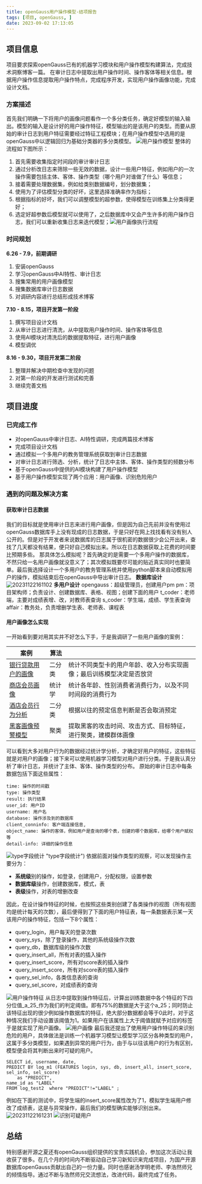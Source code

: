 ```yaml
---
title: openGauss用户操作模型-结项报告
tags: [项目, openGauss, ]
date: 2023-09-02 17:13:05
---
```


## 项目信息
项目要求探索openGauss已有的机器学习模块和用户操作模型构建算法，完成技术洞察博客一篇。 在审计日志中提取出用户操作时间、操作客体等相关信息。根据用户操作信息提取用户操作特点，完成程序开发，实现用户操作画像功能，完成设计文档。
### 方案描述
首先我们明确一下将用户的画像问题看作一个多分类任务，确定好模型的输入输出。模型的输入是设计好的用户操作特征，模型输出的是该用户的类型。而要从原始的审计日志到用户特征需要经过特征工程模块；在用户操作模型中选用的是openGauss中以逻辑回归为基础分类器的多分类模型。
![用户操作模型](https://raw.githubusercontent.com/Chris-Tang6/PicGo-Hub/master/blog/20231122160952.png "用户操作模型")
整体的流程如下图所示：

1. 首先需要收集指定时间段的审计审计日志
2. 通过分析改日志来筛除一些无效的数据，设计一些用户特征，例如用户的一次操作需要包括主体、客体、操作类型（哪个用户对谁做了什么）等信息；
3. 接着需要处理数据集，例如给类别数据编号，划分数据集；
4. 使用为了评估模型分类的好坏，这里选择准确率作为指标；
5. 根据指标的好坏，我们可以调整模型的超参数，使得模型在训练集上分类得更好；
6. 选定好超参数后模型就可以使用了，之后数据库中又会产生许多的用户操作日志，我们可以重新收集日志来迭代模型；![用户画像执行流程](https://raw.githubusercontent.com/Chris-Tang6/PicGo-Hub/master/blog/20231122161023.png "用户画像执行流程")
### 时间规划
**6.26 - 7.9，前期调研**

1. 安装openGauss
2. 学习openGauss中AI特性、审计日志
3. 搜集常用的用户画像模型
4. 搜集数据库审计日志数据
5. 对调研内容进行总结形成技术博客

**7.10 - 8.15，项目开发第一阶段**

1. 撰写项目设计文档
2. 从审计日志进行清洗，从中提取用户操作时间、操作客体等信息
3. 使用AI模块对清洗后的数据提取特征，进行用户画像
4. 模型调优

**8.16 - 9.30，项目开发第二阶段**

1. 整理并解决中期检查中发现的问题
2. 对第一阶段的开发进行测试和完善
3. 继续完善文档
## 项目进度
### 已完成工作

- 对openGauss中审计日志、AI特性调研，完成两篇技术博客
- 完成项目设计文档
- 通过模拟一个多用户的教务管理系统获取到审计日志数据
- 对审计日志进行筛选、分析，统计了日志中主体、客体、操作类型的频数分布
- 基于openGauss中提供的AI模块构建了用户操作模型
- 基于用户操作模型实现了两个应用：用户画像、识别危险用户
### 遇到的问题及解决方案
#### 获取审计日志数据
我们的目标就是使用审计日志来进行用户画像，但是因为自己先前并没有使用过openGauss数据库手上没有现成的日志数据，于是只好在网上找找看有没有别人公开的。但是对于开发者来说数据库的日志属于很机密的数据很少会公开出来，查找了几天都没有结果，便只好自己模拟出来。所以在日志数据获取上花费的时间要比预期多些。
那具体怎么模拟呢？首先确定的是需要一个多用户操作的数据库，不然只给一名用户画像就没意义了；其次模拟既要尽可能的贴近真实同时也要简单。最后我选择设计一个多用户的教务管理系统并使用python脚本来自动模拟用户的操作，模拟结束后在openGauss中导出审计日志。
**数据库设计**
![20231122161102](https://raw.githubusercontent.com/Chris-Tang6/PicGo-Hub/master/blog/20231122161102.png)
**多用户设计**
opengauss：超级管理员，创建用户pm
pm：项目架构师；负责设计、创建数据库、表格、视图；创建下面的用户 
t_coder：老师端，主要对成绩表增、改，对教师表查询
s_coder：学生端，成绩、学生表查询
affair：教务处，负责增删学生表、老师表、课程表
#### 用户画像怎么实现
一开始看到要对用其实并不好怎么下手，于是我调研了一些用户画像的案例：

| 案例 | 算法 |  |
| --- | --- | --- |
| [银行贷款用户的画像](https://www.heywhale.com/mw/project/5ed9c13fb772f5002d6dc07c) | 二分类 | 统计不同类型卡的用户年龄、收入分布实现画像；最后训练模型决定是否放贷 |
| [商店会员画像]() | 统计学 | 统计各年龄、性别消费者消费行为，以及不同时间段的消费行为 |
| [酒店会员行为分析](https://www.kaggle.com/code/liamwoodly/eda-prediction) | 二分类 | 根据以往的预定信息判断是否会取消预定 |
| [黑客画像预警模型](https://dl.ccf.org.cn/article/articleDetail.html?type=qkwz&_ack=1&id=5460231971866624) | 聚类 | 提取黑客的攻击时间、攻击方式、目标特征，进行聚类，建模群体画像 |

可以看到大多对用户行为的数据经过统计学分析，才确定好用户的特征，这些特征就是对用户的画像；接下来可以使用机器学习模型对用户进行分类。于是我认真分析了审计日志，并统计了主体、客体、操作类型的分布。
原始的审计日志中每条数据包括下面这些属性：
```
time: 操作的时间戳
type: 操作类型
result: 执行结果
user_id: 用户ID
username: 用户名
database: 操作涉及到的数据库
client_conninfo: 客户端连接信息,
object_name: 操作的客体，例如用户是查询的哪个表，创建的哪个数据库，给哪个用户赋权等
detail-info: 详细的操作信息
```
![type字段统计](https://raw.githubusercontent.com/Chris-Tang6/PicGo-Hub/master/blog/20231122161115.png) "type字段统计")
依据前面对操作类型的观察，可以发现操作主要分为：

- **系统级**别的操作，如登录，创建用户，分配权限，设置参数
- **数据库级**操作，创建数据库，模式，表
- **表级**操作，对表的增删改查

因此，在设计操作特征的时候，也按照这些类别创建了各类操作的视图（所有视图均是统计每天的次数），最后便得到了下面的用户特征表，每一条数据表示某一天该用户的操作特征，包括一下8个属性：

- query_login，用户每天的登录次数
- query_sys，除了登录操作，其他的系统级操作次数
- query_db，数据库级的操作次数
- query_insert_all，所有对表的插入操作
- query_insert_score，所有对score表的插入操作
- query_insert_score，所有对score表的插入操作
- query_sel_info，各类信息表的查询
- query_sel_score，对成绩表的查询

![用户操作特征](https://raw.githubusercontent.com/Chris-Tang6/PicGo-Hub/master/blog/20231122161136.png "用户操作特征")
从日志中提取到操作特征后，计算出训练数据中各个特征的下四分位值_a_25_作为我们的判定阈值。即有75%的数据是大于这个a_25；同时防止该特征出现的很少例如操作数据库的特征，绝大部分数据都会等于0此时，对于这种情况我们手动设置该阈值为1。如果用户在该属性上大于阈值就赋予对应的标签于是就实现了用户画像。
![用户画像](https://raw.githubusercontent.com/Chris-Tang6/PicGo-Hub/master/blog/20231122161208.png "用户画像")
最后我还提出了使用用户操作特征的来识别危险的用户，具体做法是训练一个机器学习模型让模型学习区分各种类型的用户，这属于多分类模型，如果遇到异常的用户行为，由于与以往该用户的行为有区别，模型便会将其判断出来时可疑的用户。
```plsql
SELECT id, username, date,
PREDICT BY log_m1 (FEATURES login, sys, db, insert_all, insert_score, sel_info, sel_score)
 	as "PREDICT",
name_id as "LABEL"
FROM log_test2  where "PREDICT"!="LABEL" ;
```
例如在下面的测试中，将学生端的insert_score属性改为了1，模拟学生端用户修改了成绩表，这是与异常操作，最后我们的模型确实能够识别出来。
![20231122161231](https://raw.githubusercontent.com/Chris-Tang6/PicGo-Hub/master/blog/20231122161231.png)
![识别可疑用户](https://raw.githubusercontent.com/Chris-Tang6/PicGo-Hub/master/blog/20231122161241.png "识别可疑用户")
## 总结
特别感谢开源之夏还有openGauss组织提供的宝贵实践机会，参加这次活动让我收获了很多。在几个月的时间内不断驱动自己学习新知识来完成项目，为国产开源数据库openGauss贡献出自己的一份力量。同时也感谢汤学明老师、李浩然师兄的倾情指导。通过不断与浩然师兄交流想法，改进代码，最终完成了任务。
